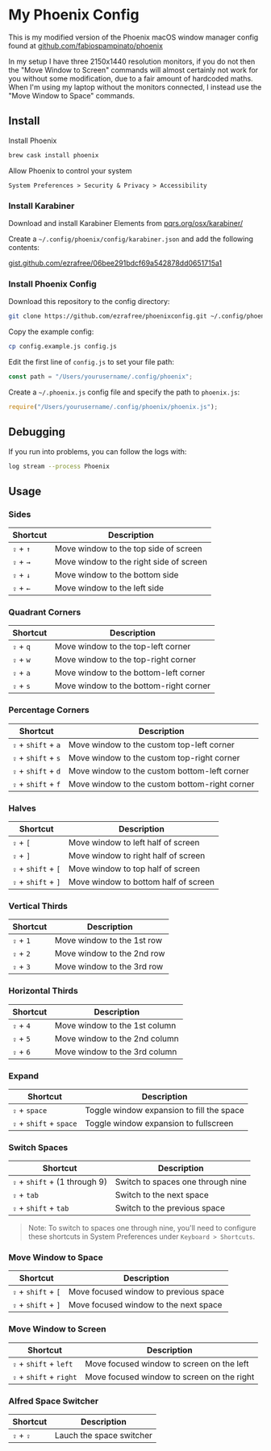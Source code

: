 # My Phoenix Config

This is my modified version of the Phoenix macOS window manager config found at [github.com/fabiospampinato/phoenix](https://github.com/fabiospampinato/phoenix)

In my setup I have three 2150x1440 resolution monitors, if you do not then the "Move Window to Screen" commands will almost certainly not work for you without some modification, due to a fair amount of hardcoded maths. When I'm using my laptop without the monitors connected, I instead use the "Move Window to Space" commands.

## Install

Install Phoenix

```sh
brew cask install phoenix
```

Allow Phoenix to control your system

```none
System Preferences > Security & Privacy > Accessibility
```

### Install Karabiner

Download and install Karabiner Elements from [pqrs.org/osx/karabiner/](https://pqrs.org/osx/karabiner/)

Create a `~/.config/phoenix/config/karabiner.json` and add the following contents:

[gist.github.com/ezrafree/06bee291bdcf69a542878dd0651715a1](https://gist.github.com/ezrafree/06bee291bdcf69a542878dd0651715a1)

### Install Phoenix Config

Download this repository to the config directory:

```sh
git clone https://github.com/ezrafree/phoenixconfig.git ~/.config/phoenix/
```

Copy the example config:

```sh
cp config.example.js config.js
```

Edit the first line of `config.js` to set your file path:

```js
const path = "/Users/yourusername/.config/phoenix";
```

Create a `~/.phoenix.js` config file and specify the path to `phoenix.js`:

```js
require("/Users/yourusername/.config/phoenix/phoenix.js");
```

## Debugging

If you run into problems, you can follow the logs with:

```sh
log stream --process Phoenix
```

## Usage

### Sides

| Shortcut  | Description                             |
| --------- | --------------------------------------- |
| `⇪` + `↑` | Move window to the top side of screen   |
| `⇪` + `→` | Move window to the right side of screen |
| `⇪` + `↓` | Move window to the bottom side          |
| `⇪` + `←` | Move window to the left side            |

### Quadrant Corners

| Shortcut  | Description                            |
| --------- | -------------------------------------- |
| `⇪` + `q` | Move window to the top-left corner     |
| `⇪` + `w` | Move window to the top-right corner    |
| `⇪` + `a` | Move window to the bottom-left corner  |
| `⇪` + `s` | Move window to the bottom-right corner |

### Percentage Corners

| Shortcut            | Description                                   |
| ------------------- | --------------------------------------------- |
| `⇪` + `shift` + `a` | Move window to the custom top-left corner     |
| `⇪` + `shift` + `s` | Move window to the custom top-right corner    |
| `⇪` + `shift` + `d` | Move window to the custom bottom-left corner  |
| `⇪` + `shift` + `f` | Move window to the custom bottom-right corner |

### Halves

| Shortcut            | Description                          |
| ------------------- | ------------------------------------ |
| `⇪` + `[`           | Move window to left half of screen   |
| `⇪` + `]`           | Move window to right half of screen  |
| `⇪` + `shift` + `[` | Move window to top half of screen    |
| `⇪` + `shift` + `]` | Move window to bottom half of screen |

### Vertical Thirds

| Shortcut  | Description                |
| --------- | -------------------------- |
| `⇪` + `1` | Move window to the 1st row |
| `⇪` + `2` | Move window to the 2nd row |
| `⇪` + `3` | Move window to the 3rd row |

### Horizontal Thirds

| Shortcut  | Description                   |
| --------- | ----------------------------- |
| `⇪` + `4` | Move window to the 1st column |
| `⇪` + `5` | Move window to the 2nd column |
| `⇪` + `6` | Move window to the 3rd column |

### Expand

| Shortcut                | Description                               |
| ----------------------- | ----------------------------------------- |
| `⇪` + `space`           | Toggle window expansion to fill the space |
| `⇪` + `shift` + `space` | Toggle window expansion to fullscreen     |

### Switch Spaces

| Shortcut                      | Description                       |
| ----------------------------- | --------------------------------- |
| `⇪` + `shift` + (1 through 9) | Switch to spaces one through nine |
| `⇪` + `tab`                   | Switch to the next space          |
| `⇪` + `shift` + `tab`         | Switch to the previous space      |

> Note: To switch to spaces one through nine, you'll need to configure these shortcuts in System Preferences under `Keyboard > Shortcuts`.

### Move Window to Space

| Shortcut            | Description                           |
| ------------------- | ------------------------------------- |
| `⇪` + `shift` + `[` | Move focused window to previous space |
| `⇪` + `shift` + `]` | Move focused window to the next space |

### Move Window to Screen

| Shortcut                | Description                                |
| ----------------------- | ------------------------------------------ |
| `⇪` + `shift` + `left`  | Move focused window to screen on the left  |
| `⇪` + `shift` + `right` | Move focused window to screen on the right |

### Alfred Space Switcher

| Shortcut  | Description              |
| --------- | ------------------------ |
| `⇪` + `⇪` | Lauch the space switcher |
